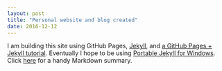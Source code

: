 ```yaml
---
layout: post
title: "Personal website and blog created"
date: 2016-12-12
---
```


I am building this site using GitHub Pages, [Jekyll](http://jekyllrb.com), and [a GitHub Pages + Jekyll tutorial](http://jmcglone.com/guides/github-pages/). Eventually I hope to be using [Portable Jekyll for Windows](http://www.madhur.co.in/blog/2013/07/20/buildportablejekyll.html). Click [here](http://packetlife.net/media/library/16/Markdown.pdf) for a handy Markdown summary.
